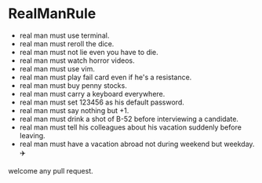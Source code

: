 # RealManRule
- real man must use terminal.
- real man must reroll the dice.
- real man must not lie even you have to die.
- real man must watch horror videos.
- real man must use vim.
- real man must play fail card even if he's a resistance.
- real man must buy penny stocks.
- real man must carry a keyboard everywhere.
- real man must set 123456 as his default password.
- real man must say nothing but +1.
- real man must drink a shot of B-52 before interviewing a candidate.
- real man must tell his colleagues about his vacation suddenly before leaving. 
- real man must have a vacation abroad not during weekend but weekday.:airplane:

welcome any pull request.
